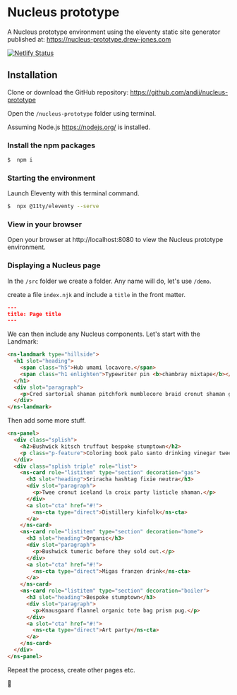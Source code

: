 # Nucleus prototype

A Nucleus prototype environment using the eleventy static site generator published at: https://nucleus-prototype.drew-jones.com

[![Netlify Status](https://api.netlify.com/api/v1/badges/90b95afb-1b42-47c5-8e81-4f4e03816e6d/deploy-status)](https://app.netlify.com/sites/keen-franklin-5ffbd4/deploys)

## Installation

Clone or download the GitHub repository: https://github.com/andij/nucleus-prototype

Open the `/nucleus-prototype` folder using terminal.

Assuming Node.js https://nodejs.org/ is installed.

### Install the npm packages

```bash
$  npm i
```

### Starting the environment

Launch Eleventy with this terminal command.

```bash
$  npx @11ty/eleventy --serve
```

### View in your browser

Open your browser at http://localhost:8080 to view the Nucleus prototype environment.

### Displaying a Nucleus page

In the `/src` folder we create a folder. Any name will do, let's use `/demo`.

create a file `index.njk` and include a `title` in the front matter.

```json
---
title: Page title
---
```

We can then include any Nucleus components. Let's start with the Landmark:

```html
<ns-landmark type="hillside">
  <h1 slot="heading">
    <span class="h5">Hub umami locavore.</span>
    <span class="h1 enlighten">Typewriter pin <b>chambray mixtape</b></span>
  </h1>
  <div slot="paragraph">
    <p>Cred sartorial shaman pitchfork mumblecore braid cronut shaman gastropub taiyaki godard roof party. <a href="#caveat" aria-label="Additional information 1">1</a></p>
  </div>
</ns-landmark>
```

Then add some more stuff.

```html
<ns-panel>
  <div class="splish">
    <h2>Bushwick kitsch truffaut bespoke stumptown</h2>
    <p class="p-feature">Coloring book palo santo drinking vinegar twee heirloom iceland la croix listicle.</p>
  </div>
  <div class="splish triple" role="list">
    <ns-card role="listitem" type="section" decoration="gas">
      <h3 slot="heading">Sriracha hashtag fixie neutra</h3>
      <div slot="paragraph">
        <p>Twee cronut iceland la croix party listicle shaman.</p>
      </div>
      <a slot="cta" href="#!">
        <ns-cta type="direct">Distillery kinfolk</ns-cta>
      </a>
    </ns-card>
    <ns-card role="listitem" type="section" decoration="home">
      <h3 slot="heading">Organic</h3>
      <div slot="paragraph">
        <p>Bushwick tumeric before they sold out.</p>
      </div>
      <a slot="cta" href="#!">
        <ns-cta type="direct">Migas franzen drink</ns-cta>
      </a>
    </ns-card>
    <ns-card role="listitem" type="section" decoration="boiler">
      <h3 slot="heading">Bespoke stumptown</h3>
      <div slot="paragraph">
        <p>Knausgaard flannel organic tote bag prism pug.</p>
      </div>
      <a slot="cta" href="#!">
        <ns-cta type="direct">Art party</ns-cta>
      </a>
    </ns-card>
  </div>
</ns-panel>
```

Repeat the process, create other pages etc.

🤩

